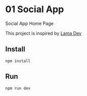 # 01 Social App

Social App Home Page

This project is inspired by [Lama Dev](https://www.youtube.com/watch?v=fzxEECHnsvU)

## Install

`npm install`

## Run

`npm run dev`